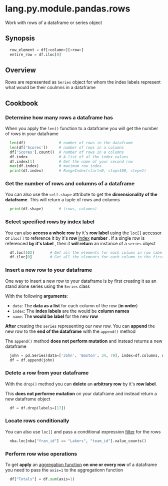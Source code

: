 # lang.py.module.pandas.rows

Work with rows of a dataframe or series object

## Synopsis

```py
  row_element = df[<column>][<row>]
  entire_row = df.iloc[0]
```

## Overview

Rows are represented as `Series` object for whom the index labels represent
what would be their coulmns in a dataframe

## Cookbook

### Determine how many rows a dataframe has

When you apply the `len()` function to a dataframe you will get the number of
rows in your dataframe

```py
  len(df)               # number of rows in the dataframe
  len(df['Scores'])     # number of rows in a columns
  df['Scores'].count()  # number of rows in a columns
  df.index              # A list of al the index values
  df.index[1]           # Get the name of your second row
  max(df.index)         # maximum row index
  print(df.index)       # RangeIndex(start=0, stop=100, step=1)
```

### Get the number of rows and columns of a dataframe

You can also use the `self.shape` attribute to get the **dimensionality of the
dataframe**. This will return a tuple of rows and columns

```py
  print(df.shape)       # (rows, columns)
```

### Select specified rows by index label

You can also **access a whole row** by it's **row label** using the `loc[]`
[accessor](./4sli.md)  or `iloc[]` to reference it by it's **row**
[index](./bzog.md) **number** . If a single row is referenced **by it's label**
, then it **will return** an instance of a `series` object

```py
  df.loc[102]       # Get all the elements for each column in row labeled 102
  df.iloc[0]        # Get all the elements for each column in the first row
```

### Insert a new row to your dataframe

One way to insert a new row to your dataframe is by first creating it as an
stand alone series using the `Series` class

With the following **arguments**:

- `data`: The **data as a list** for each column of the row (**in order**)
- `index`: The **index labels** are the would be **column names**
- `name`: The **would be label** for the new **row**

**After** creating the `series` representing our new row. You can **append** the
new row to the **end of the dataframe** with the `append()` method

The `append()` method **does not perform mutation** and instead returns a new
dataframe

```py
  john = pd.Series(data=['John', 'Boston', 34, 79], index=df.columns, name=17)
  df = df.append(john)
```

### Delete a row from your dataframe

With the `drop()` method you can **delete** an **arbitrary row** by it's **row label**.

This **does not performe mutation** on your dataframe and instead return a new
dataframe object

```py
  df = df.drop(labels=[17])
```

### Locate rows conditionally

You can also use `loc[]` and pass a conditional expression [filter](./niq3.md)
for the rows

```py
  nba.loc[nba["fran_id"] == "Lakers", "team_id"].value_counts()
```

### Perform row wise operations

To get **apply** an [aggregation function](./l1ya.md) **on one or every row**
of a dataframe you need to pass the `axis=1` to the aggregationn function

```py
  df["Totals"] = df.sum(axis=1)
```
